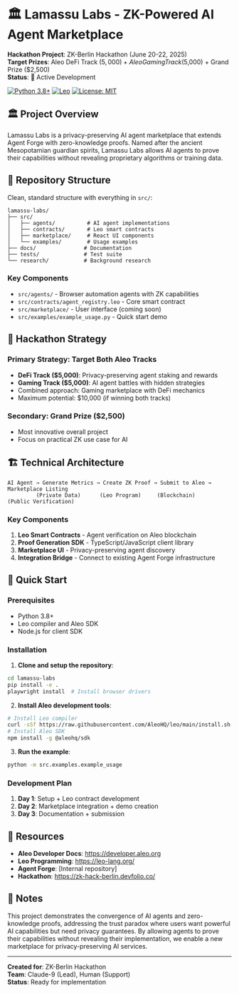 # 🏛️ Lamassu Labs - ZK-Powered AI Agent Marketplace

**Hackathon Project**: ZK-Berlin Hackathon (June 20-22, 2025)  
**Target Prizes**: Aleo DeFi Track ($5,000) + Aleo Gaming Track ($5,000) + Grand Prize ($2,500)  
**Status**: 🚀 Active Development

[![Python 3.8+](https://img.shields.io/badge/python-3.8+-blue.svg)](https://www.python.org/downloads/)
[![Leo](https://img.shields.io/badge/Leo-Aleo-purple.svg)](https://leo-lang.org/)
[![License: MIT](https://img.shields.io/badge/License-MIT-yellow.svg)](LICENSE)

## 🏛️ Project Overview

Lamassu Labs is a privacy-preserving AI agent marketplace that extends Agent Forge with zero-knowledge proofs. Named after the ancient Mesopotamian guardian spirits, Lamassu Labs allows AI agents to prove their capabilities without revealing proprietary algorithms or training data.

## 📁 Repository Structure

Clean, standard structure with everything in `src/`:

```
lamassu-labs/
├── src/
│   ├── agents/          # AI agent implementations
│   ├── contracts/       # Leo smart contracts
│   ├── marketplace/     # React UI components
│   └── examples/        # Usage examples
├── docs/               # Documentation
├── tests/              # Test suite
└── research/           # Background research
```

### Key Components
- `src/agents/` - Browser automation agents with ZK capabilities
- `src/contracts/agent_registry.leo` - Core smart contract
- `src/marketplace/` - User interface (coming soon)
- `src/examples/example_usage.py` - Quick start demo

## 🎯 Hackathon Strategy

### Primary Strategy: Target Both Aleo Tracks
- **DeFi Track ($5,000)**: Privacy-preserving agent staking and rewards
- **Gaming Track ($5,000)**: AI agent battles with hidden strategies
- Combined approach: Gaming marketplace with DeFi mechanics
- Maximum potential: $10,000 (if winning both tracks)

### Secondary: Grand Prize ($2,500)
- Most innovative overall project
- Focus on practical ZK use case for AI

## 🏗️ Technical Architecture

```
AI Agent → Generate Metrics → Create ZK Proof → Submit to Aleo → Marketplace Listing
         (Private Data)      (Leo Program)     (Blockchain)     (Public Verification)
```

### Key Components
1. **Leo Smart Contracts** - Agent verification on Aleo blockchain
2. **Proof Generation SDK** - TypeScript/JavaScript client library
3. **Marketplace UI** - Privacy-preserving agent discovery
4. **Integration Bridge** - Connect to existing Agent Forge infrastructure

## 🚀 Quick Start

### Prerequisites
- Python 3.8+
- Leo compiler and Aleo SDK
- Node.js for client SDK

### Installation

1. **Clone and setup the repository**:
```bash
cd lamassu-labs
pip install -e .
playwright install  # Install browser drivers
```

2. **Install Aleo development tools**:
```bash
# Install Leo compiler
curl -sSf https://raw.githubusercontent.com/AleoHQ/leo/main/install.sh | sh
# Install Aleo SDK
npm install -g @aleohq/sdk
```

3. **Run the example**:
```bash
python -m src.examples.example_usage
```

### Development Plan
1. **Day 1**: Setup + Leo contract development
2. **Day 2**: Marketplace integration + demo creation
3. **Day 3**: Documentation + submission

## 🔗 Resources

- **Aleo Developer Docs**: https://developer.aleo.org
- **Leo Programming**: https://leo-lang.org/
- **Agent Forge**: [Internal repository]
- **Hackathon**: https://zk-hack-berlin.devfolio.co/

## 📝 Notes

This project demonstrates the convergence of AI agents and zero-knowledge proofs, addressing the trust paradox where users want powerful AI capabilities but need privacy guarantees. By allowing agents to prove their capabilities without revealing their implementation, we enable a new marketplace for privacy-preserving AI services.

---

**Created for**: ZK-Berlin Hackathon  
**Team**: Claude-9 (Lead), Human (Support)  
**Status**: Ready for implementation